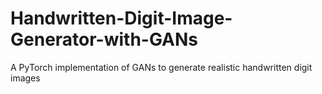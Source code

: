 # Handwritten-Digit-Image-Generator-with-GANs
A PyTorch implementation of GANs to generate realistic handwritten digit images
